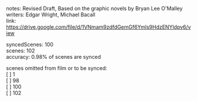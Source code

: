 notes: Revised Draft, Based on the graphic novels by Bryan Lee O'Malley  
writers: Edgar Wright, Michael Bacall  
link: https://drive.google.com/file/d/1VNmam9zdfdGemGf6Ymls9HdzENYldpv6/view  

syncedScenes: 100  
scenes: 102  
accuracy: 0.98% of scenes are synced  

scenes omitted from film or to be synced:  
[ ] 1  
[ ] 98  
[ ] 100  
[ ] 102  